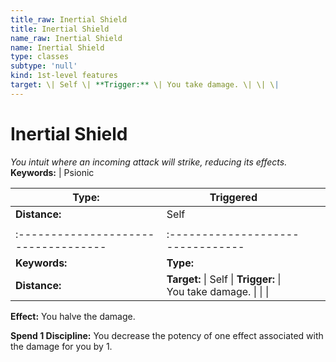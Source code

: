 ```yaml
---
title_raw: Inertial Shield
title: Inertial Shield
name_raw: Inertial Shield
name: Inertial Shield
type: classes
subtype: 'null'
kind: 1st-level features
target: \| Self \| **Trigger:** \| You take damage. \| \| \|
---
```


# Inertial Shield

*You intuit where an incoming attack will strike, reducing its effects.* **Keywords:** | Psionic

| **Type:**                            | Triggered                                                        |     |     |
| ------------------------------------ | ---------------------------------------------------------------- | --- | --- |
| **Distance:**                        | Self                                                             |     |     |
|                                      |                                                                  |     |     |
| :----------------------------------- | :--------------------------------                                |     |     |
| **Keywords:**                        | **Type:**                                                        |     |     |
| **Distance:**                        | **Target:** \| Self \| **Trigger:** \| You take damage. \| \| \| |     |     |

**Effect:** You halve the damage.

**Spend 1 Discipline:** You decrease the potency of one effect associated with the damage for you by 1.
